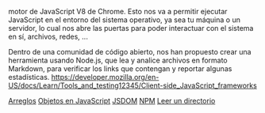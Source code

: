 motor de JavaScript V8 de Chrome. Esto nos va a permitir ejecutar JavaScript en el entorno del sistema operativo, ya sea tu máquina o un servidor, lo cual nos abre las puertas para poder interactuar con el sistema en sí, archivos, redes, ...

Dentro de una comunidad de código abierto, nos han propuesto crear una herramienta usando Node.js, que lea y analice archivos en formato Markdown, para verificar los links que contengan y reportar algunas estadísticas. https://developer.mozilla.org/en-US/docs/Learn/Tools_and_testing12345/Client-side_JavaScript_frameworks

[Arreglos](https://curriculum.laboratoria.la/es/topics/javascript/04-arrays)
[Objetos en JavaScript](https://curriculum.laboratoria.la/es/topics/javascript/05-object)
[JSDOM](https://github.com/jsdom/jsdom/gy)
[NPM](https://docs.npmjs.com/getting-started/what-is-npm)
[Leer un directorio](https://nodejs.org/api/fs.html#fs_fs_readdir_path_options_callback)